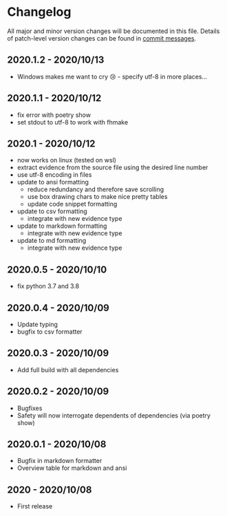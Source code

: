 # Changelog
All major and minor version changes will be documented in this file. Details of
patch-level version changes can be found in [commit messages](../../commits/master).

## 2020.1.2 - 2020/10/13
- Windows makes me want to cry 😢 - specify utf-8 in more places...

## 2020.1.1 - 2020/10/12
- fix error with poetry show
- set stdout to utf-8 to work with fhmake

## 2020.1 - 2020/10/12
- now works on linux (tested on wsl)
- extract evidence from the source file using the desired line number
- use utf-8 encoding in files
- update to ansi formatting
  - reduce redundancy and therefore save scrolling
  - use box drawing chars to make nice pretty tables
  - update code snippet formatting
- update to csv formatting
  - integrate with new evidence type
- update to markdown formatting
  - integrate with new evidence type
- update to md formatting
  - integrate with new evidence type

## 2020.0.5 - 2020/10/10
- fix python 3.7 and 3.8

## 2020.0.4 - 2020/10/09
- Update typing
- bugfix to csv formatter

## 2020.0.3 - 2020/10/09
- Add full build with all dependencies

## 2020.0.2 - 2020/10/09
- Bugfixes
- Safety will now interrogate dependents of dependencies (via poetry show)

## 2020.0.1 - 2020/10/08
- Bugfix in markdown formatter
- Overview table for markdown and ansi

## 2020 - 2020/10/08
- First release
